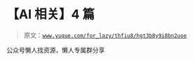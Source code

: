 # 【AI 相关】4 篇

> 原文：[`www.yuque.com/for_lazy/thfiu8/hgt3b8y9i8bn2uoe`](https://www.yuque.com/for_lazy/thfiu8/hgt3b8y9i8bn2uoe)

<ne-p id="u02e6e6e2" data-lake-id="u02e6e6e2"><ne-text id="ufaa56c1f">公众号懒人找资源，懒人专属群分享</ne-text></ne-p>